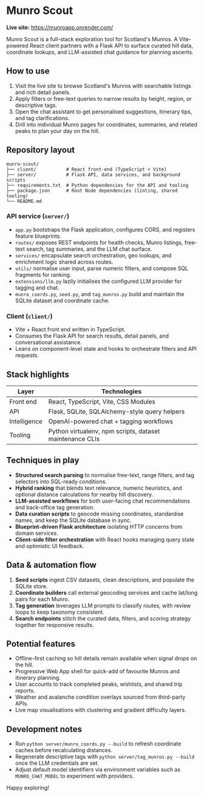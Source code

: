 # Munro Scout

**Live site:** https://munroapp.onrender.com/

Munro Scout is a full-stack exploration tool for Scotland's Munros. A Vite-powered React client partners with a Flask API to surface curated hill data, coordinate lookups, and LLM-assisted chat guidance for planning ascents.

## How to use

1. Visit the live site to browse Scotland's Munros with searchable listings and rich detail panels.
2. Apply filters or free-text queries to narrow results by height, region, or descriptive tags.
3. Open the chat assistant to get personalised suggestions, itinerary tips, and tag clarifications.
4. Drill into individual Munro pages for coordinates, summaries, and related peaks to plan your day on the hill.

## Repository layout

```
munro-scout/
├── client/           # React front-end (TypeScript + Vite)
├── server/           # Flask API, data services, and background scripts
├── requirements.txt  # Python dependencies for the API and tooling
├── package.json      # Root Node dependencies (linting, shared tooling)
└── README.md
```

### API service (`server/`)

- `app.py` bootstraps the Flask application, configures CORS, and registers feature blueprints.
- `routes/` exposes REST endpoints for health checks, Munro listings, free-text search, tag summaries, and the LLM chat surface.
- `services/` encapsulate search orchestration, geo lookups, and enrichment logic shared across routes.
- `utils/` normalise user input, parse numeric filters, and compose SQL fragments for ranking.
- `extensions/llm.py` lazily initialises the configured LLM provider for tagging and chat.
- `munro_coords.py`, `seed.py`, and `tag_munros.py` build and maintain the SQLite dataset and coordinate cache.

### Client (`client/`)

- Vite + React front end written in TypeScript.
- Consumes the Flask API for search results, detail panels, and conversational assistance.
- Leans on component-level state and hooks to orchestrate filters and API requests.

## Stack highlights

| Layer        | Technologies |
|--------------|--------------|
| Front end    | React, TypeScript, Vite, CSS Modules |
| API          | Flask, SQLite, SQLAlchemy-style query helpers |
| Intelligence | OpenAI-powered chat + tagging workflows |
| Tooling      | Python virtualenv, npm scripts, dataset maintenance CLIs |

## Techniques in play

- **Structured search parsing** to normalise free-text, range filters, and tag selectors into SQL-ready conditions.
- **Hybrid ranking** that blends text relevance, numeric heuristics, and optional distance calculations for nearby hill discovery.
- **LLM-assisted workflows** for both user-facing chat recommendations and back-office tag generation.
- **Data curation scripts** to geocode missing coordinates, standardise names, and keep the SQLite database in sync.
- **Blueprint-driven Flask architecture** isolating HTTP concerns from domain services.
- **Client-side filter orchestration** with React hooks managing query state and optimistic UI feedback.

## Data & automation flow

1. **Seed scripts** ingest CSV datasets, clean descriptions, and populate the SQLite store.
2. **Coordinate builders** call external geocoding services and cache lat/long pairs for each Munro.
3. **Tag generation** leverages LLM prompts to classify routes, with review loops to keep taxonomy consistent.
4. **Search endpoints** stitch the curated data, filters, and scoring strategy together for responsive results.

## Potential features

- Offline-first caching so hill details remain available when signal drops on the hill.
- Progressive Web App shell for quick-add of favourite Munros and itinerary planning.
- User accounts to track completed peaks, wishlists, and shared trip reports.
- Weather and avalanche condition overlays sourced from third-party APIs.
- Live map visualisations with clustering and gradient difficulty layers.

## Development notes

- Run `python server/munro_coords.py --build` to refresh coordinate caches before recalculating distances.
- Regenerate descriptive tags with `python server/tag_munros.py --build` once the LLM credentials are set.
- Adjust default model identifiers via environment variables such as `MUNRO_CHAT_MODEL` to experiment with providers.

Happy exploring!
